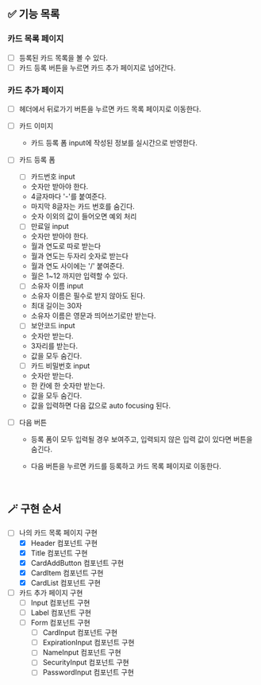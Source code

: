 ## ✅ 기능 목록

### 카드 목록 페이지

- [ ] 등록된 카드 목록을 볼 수 있다.
- [ ] 카드 등록 버튼을 누르면 카드 추가 페이지로 넘어간다.

### 카드 추가 페이지

- [ ] 헤더에서 뒤로가기 버튼을 누르면 카드 목록 페이지로 이동한다.
- [ ] 카드 이미지
  - 카드 등록 폼 input에 작성된 정보를 실시간으로 반영한다.
- [ ] 카드 등록 폼

  - [ ] 카드번호 input
  - 숫자만 받아야 한다.
  - 4글자마다 '-'를 붙여준다.
  - 마지막 8글자는 카드 번호를 숨긴다.
  - 숫자 이외의 값이 들어오면 예외 처리

  - [ ] 만료일 input
  - 숫자만 받아야 한다.
  - 월과 연도로 따로 받는다
  - 월과 연도는 두자리 숫자로 받는다
  - 월과 연도 사이에는 '/' 붙여준다.
  - 월은 1~12 까지만 입력할 수 있다.

  - [ ] 소유자 이름 input
  - 소유자 이름은 필수로 받지 않아도 된다.
  - 최대 길이는 30자
  - 소유자 이름은 영문과 띄어쓰기로만 받는다.

  - [ ] 보안코드 input
  - 숫자만 받는다.
  - 3자리를 받는다.
  - 값을 모두 숨긴다.

  - [ ] 카드 비밀번호 input
  - 숫자만 받는다.
  - 한 칸에 한 숫자만 받는다.
  - 값을 모두 숨긴다.
  - 값을 입력하면 다음 값으로 auto focusing 된다.

- [ ] 다음 버튼

  - 등록 폼이 모두 입력될 경우 보여주고, 입력되지 않은 입력 값이 있다면 버튼을 숨긴다.
  - 다음 버튼을 누르면 카드를 등록하고 카드 목록 페이지로 이동한다.

    <br>

## 🪄 구현 순서

- [ ] 나의 카드 목록 페이지 구현
  - [x] Header 컴포넌트 구현
  - [x] Title 컴포넌트 구현
  - [x] CardAddButton 컴포넌트 구현
  - [x] CardItem 컴포넌트 구현
  - [x] CardList 컴포넌트 구현
- [ ] 카드 추가 페이지 구현
  - [ ] Input 컴포넌트 구현
  - [ ] Label 컴포넌트 구현
  - [ ] Form 컴포넌트 구현
    - [ ] CardInput 컴포넌트 구현
    - [ ] ExpirationInput 컴포넌트 구현
    - [ ] NameInput 컴포넌트 구현
    - [ ] SecurityInput 컴포넌트 구현
    - [ ] PasswordInput 컴포넌트 구현
